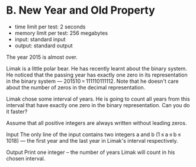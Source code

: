 
# B. New Year and Old Property
- time limit per test: 2 seconds
- memory limit per test: 256 megabytes
- input: standard input
- output: standard output

The year 2015 is almost over.

Limak is a little polar bear. He has recently learnt about the binary system. He noticed that the passing year has exactly one zero in its representation in the binary system — 201510 = 111110111112. Note that he doesn't care about the number of zeros in the decimal representation.

Limak chose some interval of years. He is going to count all years from this interval that have exactly one zero in the binary representation. Can you do it faster?

Assume that all positive integers are always written without leading zeros.

Input
The only line of the input contains two integers a and b (1 ≤ a ≤ b ≤ 1018) — the first year and the last year in Limak's interval respectively.

Output
Print one integer – the number of years Limak will count in his chosen interval.